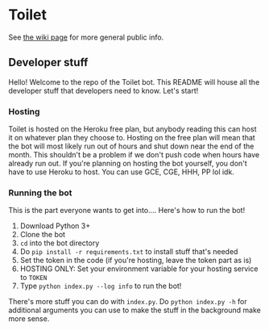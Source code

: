 # Toilet

See [the wiki page](https://wiki.apap04.com/wiki/Toilet) for more general public info.

## Developer stuff

Hello! Welcome to the repo of the Toilet bot. This README will house all the developer stuff that developers need to know. Let's start!

### Hosting

Toilet is hosted on the Heroku free plan, but anybody reading this can host it on whatever plan they choose to. Hosting on the free plan will mean that the bot
will most likely run out of hours and shut down near the end of the month. This shouldn't be a problem if we don't push code when hours have already run out.
If you're planning on hosting the bot yourself, you don't have to use Heroku to host. You can use GCE, CGE, HHH, PP lol idk.

### Running the bot

This is the part everyone wants to get into.... Here's how to run the bot!

1. Download Python 3+
2. Clone the bot
3. `cd` into the bot directory
4. Do `pip install -r requirements.txt` to install stuff that's needed
5. Set the token in the code (if you're hosting, leave the token part as is)
6. HOSTING ONLY: Set your environment variable for your hosting service to `TOKEN`
7. Type `python index.py --log info` to run the bot!

There's more stuff you can do with `index.py`. Do `python index.py -h` for additional arguments you can use to make the stuff in the background make more sense.
